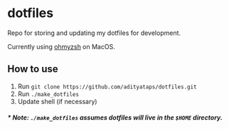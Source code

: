 # dotfiles
Repo for storing and updating my dotfiles for development.

Currently using [ohmyzsh](https://ohmyz.sh/) on MacOS.

## How to use
1. Run `git clone https://github.com/adityataps/dotfiles.git`
2. Run `./make_dotfiles`
3. Update shell (if necessary)

##### * Note: `./make_dotfiles` assumes dotfiles will live in the `$HOME` directory.
